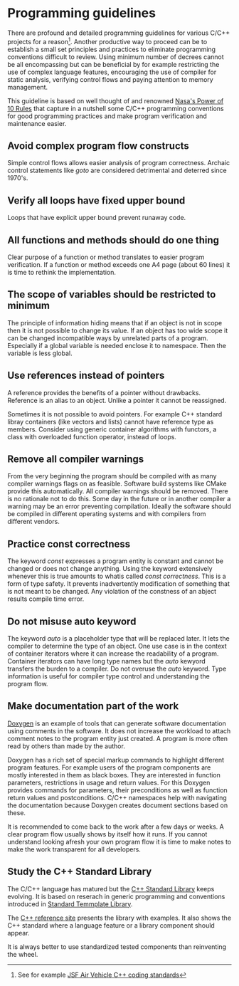 # Programming guidelines
There are profound and detailed programming guidelines for various C/C++ projects
for a reason[^JSF]. Another productive way to proceed can be to establish a small set principles
and practices to eliminate programming conventions difficult to review. Using minimum number 
of decrees cannot be all encompassing but can be beneficial by for example restricting
the use of complex language features, encouraging the use of compiler for static analysis, 
verifying control flows and paying attention to memory management.

This guideline is based on well thought of and renowned
[Nasa's Power of 10 Rules](https://en.wikipedia.org/wiki/The_Power_of_10:_Rules_for_Developing_Safety-Critical_Code)
that capture in a nutshell some C/C++ programming conventions for good programming
practices and make program verification and maintenance easier.

## Avoid complex program flow constructs
Simple control flows allows easier analysis of program correctness.
Archaic control statements like *goto* are considered detrimental
and deterred since 1970's.

## Verify all loops have fixed upper bound
Loops that have explicit upper bound prevent runaway code. 

## All functions and methods should do one thing
Clear purpose of a function or method translates to easier program verification.
If a function or  method exceeds one A4 page (about 60 lines) it is time to rethink
the implementation.

## The scope of variables should be restricted to minimum
The principle of information hiding means that if an object is not in scope
then it is not possible to change its value. If an object has too wide scope
it can be changed incompatible ways by unrelated parts of a program.
Especially if a global variable is needed enclose it to namespace. Then the
variable is less global.

## Use references instead of pointers
A reference provides the benefits of a pointer without drawbacks. 
Reference is an alias to an object. Unlike a pointer it cannot
be reassigned. 

Sometimes it is not possible to avoid pointers. For example C++ standard 
libray containers (like vectors and lists) cannot have reference type as 
members. Consider using generic container algorithms with functors,
a class with overloaded function operator, instead of loops.

## Remove all compiler warnings
From the very beginning the program should be compiled with as many compiler 
warnings flags on as feasible. Software build systems like CMake provide this automatically.
All compiler warnings should be removed. There is no rationale not to do this. Some
day in the future or in another compiler a warning may be an error preventing
compilation. Ideally the software should be compiled in different operating systems and 
with compilers from different vendors.

## Practice const correctness
The keyword *const* expresses a program entity is constant and cannot be changed or does not change anything. 
Using the keyword extensively whenever this is true amounts to whatis called *const correctness*. 
This is a form of type safety. It prevents inadvertently modification of something that is not meant to be changed.
Any violation of the constness of an abject results compile time error.

## Do not misuse auto keyword
The keyword *auto* is a placeholder type that will be replaced later. It lets the compiler to
determine the type of an object. One use case is in the context of container iterators
where it can increase the readability of a program. Container iterators can have long type names but
the *auto* kewyord transfers the burden to a compiler. Do not overuse the *auto* keyword. 
Type information is useful for compiler type control and understanding the program flow.

## Make documentation part of the work
[Doxygen](https:://www.doxygen.org) is an example of tools that can generate software documentation 
using comments in the  software. It does not increase the workload to attach comment notes to the
program entity just created. A program is more often read by others than made by the author.

Doxygen has a rich set of special markup commands to highlight different program features. 
For example users of the program components are mostly interested in them as black boxes. 
They are interested in function parameters, restrictions in usage and return values. 
For this Doxygen provides commands for parameters, their preconditions as well as 
function return values and postconditions. C/C++ namespaces help with navigating 
the documentation because Doxygen creates document sections based on these.

It is recommended to come back to the work after a few days or weeks. A clear program flow
usually shows by itself how it runs. If you cannot understand looking afresh your own program flow 
it is time to make notes to make the work transparent for all developers. 

## Study the C++ Standard Library
The C/C++ language has matured but the [C++ Standard Library](https://en.wikipedia.org/wiki/C%2B%2B_Standard_Library) 
keeps evolving. It is based on reserach in generic programming and conventions introduced in 
[Standard Temmplate Library](https://en.wikipedia.org/wiki/Standard_Template_Library).

The [C++ reference site](https://en.cppreference.com) presents the library with examples. 
It also shows the C++ standard where a language feature or a library component should appear.

It is always better to use standardized tested components than reinventing the wheel.

[^JSF]: See for example [JSF Air Vehicle C++ coding standards](https://www.stroustrup.com/JSF-AV-rules.pdf)

